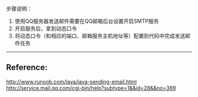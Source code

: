 
步骤说明：
1. 使用QQ服务器发送邮件需要在QQ邮箱后台设置开启SMTP服务
2. 开启服务后，拿到动态口令
3. 将动态口令（和相应的端口、邮箱服务主机地址等）配置到代码中完成发送邮件任务

---
Reference:
---
http://www.runoob.com/java/java-sending-email.html
http://service.mail.qq.com/cgi-bin/help?subtype=1&&id=28&&no=369